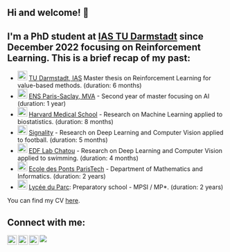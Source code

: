 ## Hi and welcome! 👋 

## I'm a PhD student at [IAS TU Darmstadt](https://www.ias.informatik.tu-darmstadt.de/Team/TheoVincent) since December 2022 focusing on Reinforcement Learning. This is a brief recap of my past:

- <img width="22px" src="https://github.githubassets.com/images/icons/emoji/unicode/1f916.png?v8" /> [TU Darmstadt, IAS](https://www.ias.informatik.tu-darmstadt.de/) Master thesis on Reinforcement Learning for value-based methods. (duration: 6 months)
- <img width="22px" src="https://github.githubassets.com/images/icons/emoji/unicode/1f50e.png?v8" /> [ENS Paris-Saclay, MVA](https://www.master-mva.com/) - Second year of master focusing on AI (duration: 1 year)
- <img width="22px" src="https://github.githubassets.com/images/icons/emoji/unicode/1f52c.png?v8" /> [Harvard Medical School](https://www.chiragjpgroup.org/) - Research on Machine Learning applied to biostatistics. (duration: 8 months)
- <img width="22px" src="https://github.githubassets.com/images/icons/emoji/unicode/26bd.png?v8" /> [Signality](https://www.signality.com/) - Research on Deep Learning and Computer Vision applied to football. (duration: 5 months)
- <img width="22px" src="https://github.githubassets.com/images/icons/emoji/unicode/1f3ca.png?v8" /> [EDF Lab Chatou](https://www.saint-venant-lab.fr/) - Research on Deep Learning and Computer Vision applied to swimming. (duration: 4 months)
- <img width="22px" src="https://github.githubassets.com/images/icons/emoji/unicode/1f393.png?v8" /> [Ecole des Ponts ParisTech](https://www.ecoledesponts.fr/en) - Department of Mathematics and Informatics. (duration: 2 years)
- <img width="22px" src="https://github.githubassets.com/images/icons/emoji/unicode/1f4da.png?v8" /> [Lycée du Parc](https://lyceeduparc.fr/ldp/rubrique1.html): Preparatory school - MPSI / MP*. (duration: 2 years)

You can find my CV [here][CV].

## Connect with me:

[<img align="left" width="22px" src="https://upload.wikimedia.org/wikipedia/commons/e/e9/Linkedin_icon.svg" />][LinkedIn]
[<img align="left" width="22px" src="https://upload.wikimedia.org/wikipedia/commons/thumb/c/c7/Google_Scholar_logo.svg/512px-Google_Scholar_logo.svg.png" />][GoogleScolar]
[<img align="left" width="22px" src="https://upload.wikimedia.org/wikipedia/commons/thumb/e/ef/Stack_Overflow_icon.svg/512px-Stack_Overflow_icon.svg.png" />][StackOverFlow]
[<img src="https://img.shields.io/badge/-mail-blue?style=flat&logo=Gmail&logoColor=white&link&fbclid=IwAR0WmXs7mnPRkIyDJM2sTmwz549ynOQABq5yZa2UnlxCpOKL-awG3Jkh_Ew&link=mailto:theo.vincent@eleves.enpc.fr" />][Mail]

<br />
<br />

[CV]: https://drive.google.com/file/d/10fUhQupYEeor0l4AzAkdXt199UmmNkEI/view?usp=sharing
[LinkedIn]: https://www.linkedin.com/in/theo-vincent/
[GoogleScolar]: https://scholar.google.com/citations?user=nZPOL4wAAAAJ&hl=en&oi=ao
[StackOverFlow]: https://stats.stackexchange.com/users/325933/th%c3%a9o-vincent
[Mail]: mailto:vincent@robot-learning.de
